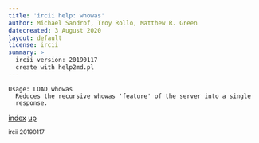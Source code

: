 ```yaml
---
title: 'ircii help: whowas'
author: Michael Sandrof, Troy Rollo, Matthew R. Green
datecreated: 3 August 2020
layout: default
license: ircii
summary: >
  ircii version: 20190117
  create with help2md.pl
---
```

```
Usage: LOAD whowas
  Reduces the recursive whowas 'feature' of the server into a single 
  response. 
```

[index](index.html)
[up](..)

<small> ircii 20190117 </small>
